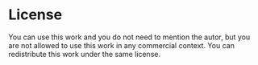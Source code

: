 # License

You can use this work and you do not need to mention the autor, but you are not allowed to use this work in any commercial context.
You can redistribute this work under the same license.
